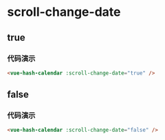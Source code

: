 # scroll-change-date

## true

### 代码演示

```html
<vue-hash-calendar :scroll-change-date="true" />
```

## false

### 代码演示

```html
<vue-hash-calendar :scroll-change-date="false" />
```

